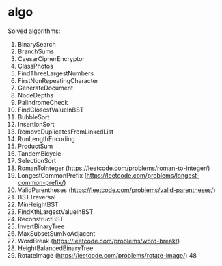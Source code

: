 # algo
Solved algorithms:

1. BinarySearch
2. BranchSums
3. CaesarCipherEncryptor
4. ClassPhotos
5. FindThreeLargestNumbers
6. FirstNonRepeatingCharacter
7. GenerateDocument
8. NodeDepths
9. PalindromeCheck
10. FindClosestValueInBST
11. BubbleSort
12. InsertionSort
13. RemoveDuplicatesFromLinkedList
14. RunLengthEncoding
15. ProductSum
16. TandemBicycle
17. SelectionSort
18. RomanToInteger (https://leetcode.com/problems/roman-to-integer/)
19. LongestCommonPrefix (https://leetcode.com/problems/longest-common-prefix/)
20. ValidParentheses (https://leetcode.com/problems/valid-parentheses/)
21. BSTTraversal
22. MinHeightBST
23. FindKthLargestValueInBST
24. ReconstructBST
25. InvertBinaryTree
26. MaxSubsetSumNoAdjacent
27. WordBreak (https://leetcode.com/problems/word-break/)
28. HeightBalancedBinaryTree
29. RotateImage (https://leetcode.com/problems/rotate-image/) 48

